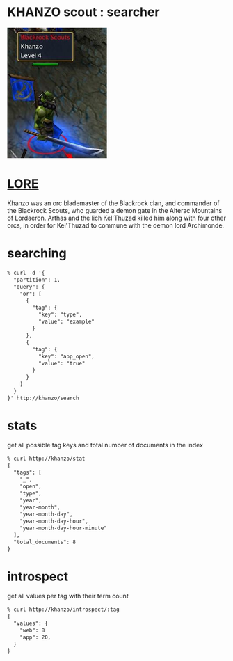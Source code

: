 # KHANZO scout : searcher
![khanzo](../_/img/khanzo.jpg)

# [LORE](https://wow.gamepedia.com/Khanzo)

Khanzo was an orc blademaster of the Blackrock clan, and commander of
the Blackrock Scouts, who guarded a demon gate in the Alterac
Mountains of Lordaeron. Arthas and the lich Kel'Thuzad killed him
along with four other orcs, in order for Kel'Thuzad to commune with
the demon lord Archimonde.


# searching

```
% curl -d '{
  "partition": 1,
  "query": {
    "or": [
      {
        "tag": {
          "key": "type",
          "value": "example"
        }
      },
      {
        "tag": {
          "key": "app_open",
          "value": "true"
        }
      }
    ]
  }
}' http://khanzo/search

```



# stats

get all possible tag keys and total number of documents in the index

```
% curl http://khanzo/stat
{
  "tags": [
    "_",
    "open",
    "type",
    "year",
    "year-month",
    "year-month-day",
    "year-month-day-hour",
    "year-month-day-hour-minute"
  ],
  "total_documents": 8
}

```

# introspect

get all values per tag with their term count

```
% curl http://khanzo/introspect/:tag
{
  "values": {
    "web": 8
    "app": 20,
  }
}
```